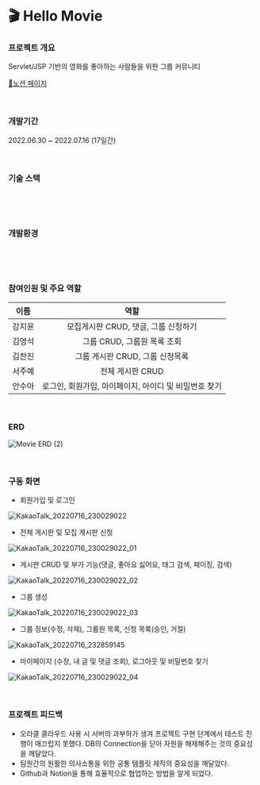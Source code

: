 # 🎬 Hello Movie

### 프로젝트 개요
Servlet/JSP 기반의 영화를 좋아하는 사람들을 위한 그룹 커뮤니티

[📎노션 페이지](https://eeeyooon.notion.site/c6c7c8ce160f4fc9a2f9392b2a9b8f7e)

<br>

### 개발기간 
2022.06.30 ~ 2022.07.16 (17일간)

<br>

### 기술 스택
<img alt="" src ="https://img.shields.io/badge/html5-E34F26.svg?&style=for-the-badge&logo=html5&logoColor=white"/> <img alt="" src ="https://img.shields.io/badge/css3-1572B6.svg?&style=for-the-badge&logo=css3&logoColor=white"/> <img alt="" src ="https://img.shields.io/badge/JavaScript-F7DF1E.svg?&style=for-the-badge&logo=JavaScript&logoColor=white"/> <img alt="" src ="https://img.shields.io/badge/java-2F2625.svg?&style=for-the-badge&logo=coffeescript&logoColor=white"/> <img alt="" src ="https://img.shields.io/badge/oracle-F80000.svg?&style=for-the-badge&logo=oracle&logoColor=white"/> <img alt="" src ="https://img.shields.io/badge/Bootstrap-7952B3.svg?&style=for-the-badge&logo=Bootstrap&logoColor=white"/> <img alt="" src ="https://img.shields.io/badge/jquery-0769AD.svg?&style=for-the-badge&logo=jquery&logoColor=white"/>


<br>

### 개발환경
<img alt="" src ="https://img.shields.io/badge/windows-0078D6.svg?&style=for-the-badge&logo=windows&logoColor=white"/> <img alt="" src ="https://img.shields.io/badge/VSCode-007ACC.svg?&style=for-the-badge&logo=Visual Studio Code&logoColor=white"/> <img alt="" src ="https://img.shields.io/badge/IntelliJ-000000.svg?&style=for-the-badge&logo=IntelliJ IDEA&logoColor=white"/> <img alt="" src ="https://img.shields.io/badge/Oracle cloud-F80000.svg?&style=for-the-badge&logo=iCloud&logoColor=white"/> <img alt="" src ="https://img.shields.io/badge/
github-181717.svg?&style=for-the-badge&logo=GitHub&logoColor=white"/> <img alt="" src ="https://img.shields.io/badge/Notion-000000.svg?&style=for-the-badge&logo=Notion&logoColor=white"/>


<br>

### 참여인원 및 주요 역할
|이름|역할|
|:-:|:-:|
|강지윤|모집게시판 CRUD, 댓글, 그룹 신청하기|
|김영석|그룹 CRUD, 그룹원 목록 조회|
|김찬진|그룹 게시판 CRUD, 그룹 신청목록|
|서주예|전체 게시판 CRUD|
|안수아|로그인, 회원가입, 마이페이지, 아이디 및 비밀번호 찾기|

<br>

### ERD
![Movie ERD (2)](https://user-images.githubusercontent.com/18108296/179358961-868e168e-9015-45a2-8095-214f874fcb39.png)

<br>

### 구동 화면

- 회원가입 및 로그인

![KakaoTalk_20220716_230029022](https://user-images.githubusercontent.com/18108296/179358121-92b2dc4b-4469-4b39-aeb5-b7c8fdc7a846.gif)

- 전체 게시판 및 모집 게시판 신청

![KakaoTalk_20220716_230029022_01](https://user-images.githubusercontent.com/18108296/179358139-ebba0b81-348c-41b4-9764-9fe1fc995016.gif)

- 게시판 CRUD 및 부가 기능(댓글, 좋아요 싫어요, 태그 검색, 페이징, 검색)

![KakaoTalk_20220716_230029022_02](https://user-images.githubusercontent.com/18108296/179358143-8c90c8a4-2280-4c7e-975f-29e183032fe5.gif)

- 그룹 생성

![KakaoTalk_20220716_230029022_03](https://user-images.githubusercontent.com/18108296/179358148-bcb09ad6-4ac8-4129-bee2-7443d0a1af61.gif)

- 그룹 정보(수정, 삭제), 그룹원 목록, 신청 목록(승인, 거절)

![KakaoTalk_20220716_232859145](https://user-images.githubusercontent.com/18108296/179359068-555dc850-3983-4a06-b95d-ffdbb1327849.gif)

- 마이페이지 (수정, 내 글 및 댓글 조회), 로그아웃 및 비밀번호 찾기

![KakaoTalk_20220716_230029022_04](https://user-images.githubusercontent.com/18108296/179358152-374df571-a94f-425d-9d47-701ee3063a25.gif)

<br>

### 프로젝트 피드백
- 오라클 클라우드 사용 시 서버의 과부하가 생겨 프로젝트 구현 단계에서 테스트 진행이 매끄럽지 못했다. DB의 Connection을 닫아 자원을 해제해주는 것의 중요성을 깨달았다.
- 팀원간의 원활한 의사소통을 위한 공통 템플릿 제작의 중요성을 깨달았다.
- Github과 Notion을 통해 효율적으로 협업하는 방법을 알게 되었다.
